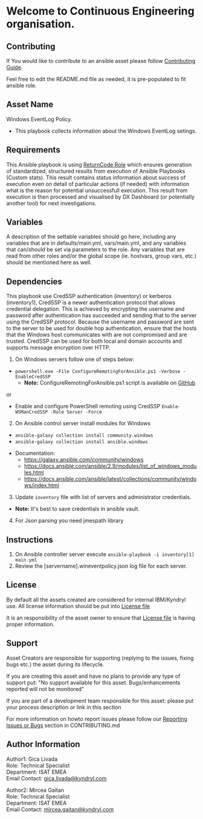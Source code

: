 Welcome to Continuous Engineering organisation.
===============================================

Contributing
------------

If You would like to contribute to an ansible asset please follow [Contributing Guide](https://github.kyndryl.net/Continuous-Engineering/Community-guidelines/blob/master/CONTRIBUTING.md).

Feel free to edit the README.md file as needed, it is pre-populated to fit ansible role.

Asset Name
---------

Windows EventLog Policy.
- This playbook collects information about the Windows EventLog setings.

Requirements
------------

This Ansible playbook is using [ReturnCode Role](https://github.kyndryl.net/Continuous-Engineering/ansible_role_returncode) which ensures generation of standardized, structured results from execution of Ansible Playbooks (Custom stats). This result contains status information about success of execution even on detail of particular actions (if needed) with information what is the reason for potential unsuccessfull execution. This result from execution is then processed and visualised by DX Dashboard (or potentially another tool) for next investigations.

Variables
--------------

A description of the settable variables should go here, including any variables that are in defaults/main.yml, vars/main.yml, and any variables that can/should be set via parameters to the role. Any variables that are read from other roles and/or the global scope (ie. hostvars, group vars, etc.) should be mentioned here as well.

Dependencies
------------
This playbook use CredSSP authentication (inventory) or kerberos (inventory1), CredSSP is a newer authentication protocol that allows credential delegation. This is achieved by encrypting the username and password after authentication has succeeded and sending that to the server using the CredSSP protocol. Because the username and password are sent to the server to be used for double hop authentication, ensure that the hosts that the Windows host communicates with are not compromised and are trusted. CredSSP can be used for both local and domain accounts and supports message encryption over HTTP.
1. On Windows servers follow one of steps below:
 * ```powershell.exe -File ConfigureRemotingForAnsible.ps1 -Verbose -EnableCredSSP```
    - __Note:__ ConfigureRemotingForAnsible.ps1 script is available on [GitHub](https://github.com/ansible/ansible/blob/devel/examples/scripts/ConfigureRemotingForAnsible.ps1)

or 
  - Enable and configure PowerShell remoting using CredSSP
```Enable-WSManCredSSP -Role Server -Force```
2. On Ansible control server install modules for Windows
 * ```ansible-galaxy collection install community.windows```
 * ```ansible-galaxy collection install ansible.windows```
 - Documentation:
   - https://galaxy.ansible.com/community/windows
   - https://docs.ansible.com/ansible/2.9/modules/list_of_windows_modules.html 
   - https://docs.ansible.com/ansible/latest/collections/community/windows/index.html 
3. Update ```inventory``` file with list of servers and administrator credentials.
  - __Note:__ It's best to save credentials in ansible vault.
4. For Json parsing you need jmespath library

Instructions
------------ 
1. On Ansible controller server execute ```ansible-playbook -i inventory[1] main.yml```
2. Review the [servername].wineventpolicy.json log file for each server.

License
-------
By default all the assets created are considered for internal IBM/Kyndryl use.
All license information should be put into [License file](LICENSE.md)

It is an responsibility of the asset owner to ensure that [License file](LICENSE.md) is having proper information.

Support
-------
Asset Creators are responsible for supporting (replying to the issues, fixing bugs etc.) the asset during its lifecycle.

If you are creating this asset and have no plans to provide any type of support put: "No support available for this asset. Bugs/enhancements reported will not be monitored"

If you are part of a development team responsible for this asset: please put your process description or link in this section

For more information on howto report issues please follow our [Reporting Issues or Bugs](https://github.ibm.com/Continuous-Engineering/Community-guidelines/blob/master/CONTRIBUTING.md#reporting-issues-or-bugs) section in CONTRIBUTING.md

Author Information
------------------

Author1: Gica Livada<br/>
Role: Technical Specialist<br/>
Department: ISAT EMEA<br/>
Email Contact: gica.livada@kyndryl.com<br/>

Author2: Mircea Gaitan<br/>
Role: Technical Specialist<br/>
Department: ISAT EMEA<br/>
Email Contact: mircea.gaitan@kyndryl.com<br/>
